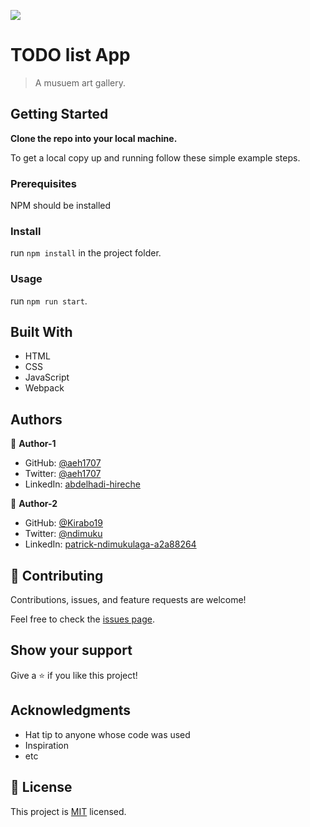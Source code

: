 ![](https://img.shields.io/badge/Microverse-blueviolet)

# TODO list App

> A musuem art gallery.

## Getting Started

**Clone the repo into your local machine.**


To get a local copy up and running follow these simple example steps.

### Prerequisites
NPM should be installed

### Install
run `npm install` in the project folder.

### Usage
run `npm run start`.


## Built With

- HTML
- CSS
- JavaScript
- Webpack

<!-- ## Live Demo

[Live Demo Link](https://aeh1707.github.io/todo-list-application/) -->

## Authors

👤 **Author-1**

- GitHub: [@aeh1707](https://github.com/githubhandle)
- Twitter: [@aeh1707](https://twitter.com/twitterhandle)
- LinkedIn: [abdelhadi-hireche](https://linkedin.com/in/linkedinhandle)

👤 **Author-2**

- GitHub: [@Kirabo19](https://github.com/githubhandle)
- Twitter: [@ndimuku](https://twitter.com/twitterhandle)
- LinkedIn: [patrick-ndimukulaga-a2a88264](https://linkedin.com/in/linkedinhandle)

## 🤝 Contributing

Contributions, issues, and feature requests are welcome!

Feel free to check the [issues page](../../issues/).

## Show your support

Give a ⭐️ if you like this project!

## Acknowledgments

- Hat tip to anyone whose code was used
- Inspiration
- etc

## 📝 License

This project is [MIT](./MIT.md) licensed.
